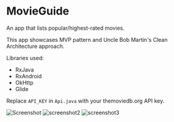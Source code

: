 # MovieGuide
An app that lists popular/highest-rated movies. 

This app showcases MVP pattern and Uncle Bob Martin's Clean Architecture approach.

Libraries used:
 - RxJava
 - RxAndroid
 - OkHttp
 - Glide

Replace `API_KEY` in `Api.java` with your themoviedb.org API key.

![Screenshot](http://i.imgur.com/72PypXCm.png) ![screenshot2](http://i.imgur.com/yBLHw42m.png) ![screenshot3](http://i.imgur.com/LsmLtcam.png)
